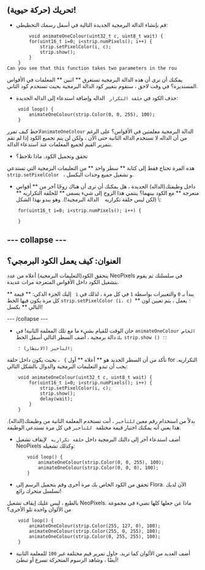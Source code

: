 ## تحريك (حركة حيوية)!

+ قم بإنشاء الدالة البرمجية الجديدة التالية في أسفل رسمك التخطيطي:

``` 
        void animateOneColour(uint32_t c, uint8_t wait) {
        for(uint16_t i=0; i<strip.numPixels(); i++) {
            strip.setPixelColor(i, c);
            strip.show();
        }
    }
Can you see that this function takes two parameters in the rou
```

يمكنك أن ترى أن هذه الدالة البرمجية تستغرق ** اثنين ** المعلمات في الأقواس المستديرة؟ في وقت لاحق ، ستقوم بتغيير كود الدالة البرمجية بحيث تستخدم كود الثاني.

+ حذف الكود في `حلقة التكرار ` الداله وإضافة استدعاء إلى الداله الجديدة:

```
    void loop() {
        animateOneColour(strip.Color(0, 0, 255), 100);
    }
```

لاحظ كيف تمرر` animateOneColour
 ` الدالة البرمجية معلمتين في الأقواس؟ على الرغم من أن الداله لا تستخدم الداله الثانية حتى الآن ، ولكن لن يتم تجميع الكود إذا لم تقم بتمرير القيم لجميع المعلمات عند استدعاء الداله.

+ تحقق وتحميل الكود. ماذا تلاحظ؟

هذه المرة تحتاج فقط إلى كتابة ** سطر واحد ** من التعليمات البرمجية التي تستدعي ` 
strip.setPixelColor 
` ، و تشغيل جميع وحدات البكسل.

+ داخل وظيفتك(الداله) الجديدة ، هل يمكنك أن ترى أن هناك زوجًا آخر من ** أقواس متعرجة ** مع الكود بينهما؟ ينتمي هذا الزوج إلى شيء يسمى ** للحلقة التكراريه ** \ (لكن ليس حلقة تكراريه ` ` الدالة البرمجية!\). وهو يبدو بهذا الشكل:

``` 
    for(uint16_t i=0; i<strip.numPixels(); i++) {

    }
```

--- collapse ---
---
العنوان: كيف يعمل الكود البرمجي؟
---

يتحقق الكود(التعليمات البرمجية) أعلاه من عدد NeoPixels في سلسلتك ثم يقوم بتشغيل الكود داخل الأقواس المتعرجة مرات عديدة.

** إليك الجزء الذكي: ** قيمة ` i` يبدأ بـ ` 0 ` والتغييرات بواسطة ` 1 ` في كل مرة ، لذلك في كل مرة يكون فيها الخط ` strip.setPixelColor (i، c) ؛ ` يعمل ، يتم تعيين لون ** التالي ** بكسل!

--- /collapse ---

+ حان الوقت للقيام بشيء ما مع تلك المعلمة الثانية! في ` animateOneColour الخاص بك ` دالة برمجية ، أضف السطر التالي أسفل الخط ` strip.show () ؛ `:

```
    التأخير (الانتظار) ؛;
```

تأكد من أن السطر الجديد هو ** أعلاه ** أول `} ` ، بحيث يكون داخل حلقة for التكراريه. يجب أن تبدو التعليمات البرمجية والدوال بالشكل التالي:

``` 
    void animateOneColour(uint32_t c, uint8_t wait) {
        for(uint16_t i=0; i<strip.numPixels(); i++) {
            strip.setPixelColor(i, c);
            strip.show();
            delay(wait);
        }
    }
```

بدلاً من استخدام رقم معين ` للتأخير ` ، أنت تستخدم المعلمة الثانية من وظيفتك(الداله). هذا يعني أنه يمكنك اختيار قيمة مختلفة ` للتأخير` في كل مرة تستدعي الوظيفة.

+ أضف استدعاء أخر إلى دالتك البرمجية داخل `حلقة تكراريه ` لإيقاف تشغيل NeoPixels وكذلك تشغيله:

    ```
        void loop() {
            animateOneColour(strip.Color(0, 0, 255), 100);
            animateOneColour(strip.Color(0, 0, 0), 100);
        }
    ```

+ تحقق من الكود الخاص بك مرة أخرى وقم بتحميل الرسم إلى Flora. الآن لديك تسلسل متحرك رائع!

بالطبع ، ليس عليك إيقاف تشغيل NeoPixels. ماذا عن جعلها كلها تضيء في مجموعة من الألوان واحدة تلو الأخرى؟

```
    void loop() {
        animateOneColour(strip.Color(255, 127, 0), 100);
        animateOneColour(strip.Color(255, 0, 255), 100);
        animateOneColour(strip.Color(0, 255, 255), 100);
    }
```

+ أضف العديد من الألوان كما تريد. حاول تمرير قيم مختلفة غير ` 100 ` للمعلمة الثانية أيضًا ، وشاهد الرسوم المتحركة تسرع أو تبطئ!
